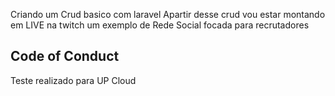 Criando um Crud basico com laravel
Apartir desse crud vou estar montando em LIVE na twitch um exemplo de Rede Social focada para recrutadores

## Code of Conduct
Teste realizado para UP Cloud
